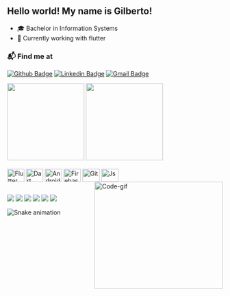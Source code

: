 ## Hello world! My name is Gilberto!

- 🎓 Bachelor in Information Systems
- 📱 Currently working with flutter

### 📬 Find me at
[![Github Badge](http://img.shields.io/badge/-Github-black?style=flat-square&logo=github&link=https://github.com/gilbertohnrq/)](https://github.com/gilbertohnrq/) 
[![Linkedin Badge](https://img.shields.io/badge/-LinkedIn-blue?style=flat-square&logo=Linkedin&logoColor=white&link=https://www.linkedin.com/in/gilberto-henrique-soares-da-silva-757055193/)](https://www.linkedin.com/in/gilberto-henrique-soares-da-silva-757055193/)
[![Gmail Badge](https://img.shields.io/badge/-Gmail-d14836?style=flat-square&logo=Gmail&logoColor=white&link=mailto:defcon.gilbertohnrq@gmail.com)](mailto:defcon.gilbertohnrq@gmail.com)

<div>
  <img height="180em" src="https://github-readme-stats.vercel.app/api?username=gilbertohnrq&show_icons=true&theme=dark&include_all_commits=true&count_private=true"/>
  <img height="180em" src="https://github-readme-stats.vercel.app/api/top-langs/?username=gilbertohnrq&layout=compact&langs_count=16&theme=dark"/>
</div>
  
<div style="display: inline_block"><br>
  <img align="center" alt="Flutter" height="30" width="40" src="https://cdn.jsdelivr.net/gh/devicons/devicon/icons/flutter/flutter-original.svg">
  <img align="center" alt="Dart" height="30" width="40" src="https://cdn.jsdelivr.net/gh/devicons/devicon/icons/dart/dart-original.svg">
  <img align="center" alt="Android" height="30" width="40" src="https://cdn.jsdelivr.net/gh/devicons/devicon/icons/android/android-original.svg">
  <img align="center" alt="Firebase" height="30" width="40" src="https://cdn.jsdelivr.net/gh/devicons/devicon/icons/firebase/firebase-plain-wordmark.svg">
  <img align="center" alt="Git" height="30" width="40" src="https://cdn.jsdelivr.net/gh/devicons/devicon/icons/git/git-original.svg">
  <img align="center" alt="Js" height="30" width="40" src="https://cdn.jsdelivr.net/gh/devicons/devicon/icons/javascript/javascript-original.svg">
  <img align="right" alt="Code-gif" height="250" width="300" src="https://media3.giphy.com/media/iIqmM5tTjmpOB9mpbn/giphy.gif?cid=ecf05e47v4wjpqxd8touco3sy3lbwoffotug7usbuhj950ui&rid=giphy.gif&ct=g">
</div>
  
##
  
<div>
  <a href="https://www.youtube.com/channel/UCEOv9s8DWFIOr2VmsYT6-_Q" target="_blank"><img src="https://img.shields.io/badge/YouTube-FF0000?style=for-the-badge&logo=youtube&logoColor=white" target="_blank"></a>
  <a href="https://instagram.com/gilbertohnrq" target="_blank"><img src="https://img.shields.io/badge/-Instagram-%23E4405F?style=for-the-badge&logo=instagram&logoColor=white" target="_blank"></a>
 	<a href="https://www.twitch.tv/hyoshix" target="_blank"><img src="https://img.shields.io/badge/Twitch-9146FF?style=for-the-badge&logo=twitch&logoColor=white" target="_blank"></a>
  <a href = "mailto:gilbertohnrq@gmail.com"><img src="https://img.shields.io/badge/Gmail-D14836?style=for-the-badge&logo=gmail&logoColor=white" target="_blank"></a>
  <a href="https://www.linkedin.com/in/gilberto-henrique-soares-da-silva-757055193/" target="_blank"><img src="https://img.shields.io/badge/-LinkedIn-%230077B5?style=for-the-badge&logo=linkedin&logoColor=white" target="_blank"></a>   
    <a href="https://github.com/gilbertohnrq" target="_blank"><img src="https://img.shields.io/badge/GitHub-100000?style=for-the-badge&logo=github&logoColor=white" target="_blank"></a>   
</div>

![Snake animation](https://github.com/gilbertohnrq/gilbertohnrq/blob/output/github-contribution-grid-snake.svg)

